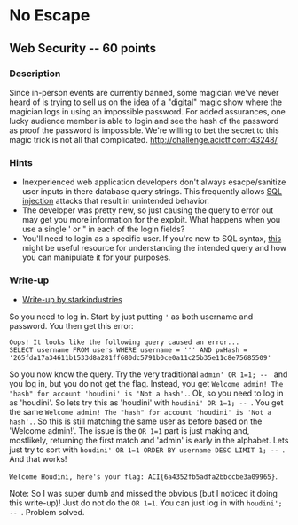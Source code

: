 # No Escape

## Web Security -- 60 points

### Description

Since in-person events are currently banned, some magician we've never heard of is trying to sell us on the idea of a "digital" magic show where the magician logs in using an impossible password. For added assurances, one lucky audience member is able to login and see the hash of the password as proof the password is impossible. We're willing to bet the secret to this magic trick is not all that complicated. http://challenge.acictf.com:43248/

### Hints

* Inexperienced web application developers don't always esacpe/sanitize user inputs in there database query strings. This frequently allows [SQL injection](https://en.wikipedia.org/wiki/SQL_injection) attacks that result in unintended behavior.
* The developer was pretty new, so just causing the query to error out may get you more information for the exploit. What happens when you use a single ' or " in each of the login fields?
* You'll need to login as a specific user. If you're new to SQL syntax, [this](https://www.w3schools.com/sql/sql_where.asp) might be useful resource for understanding the intended query and how you can manipulate it for your purposes.


### Write-up

- [Write-up by starkindustries](https://github.com/starkindustries/CyberStakes2020#no-escape---points-60)

So you need to log in. Start by just putting `'` as both username and password. You then get this error:

```
Oops! It looks like the following query caused an error...
SELECT username FROM users WHERE username = ''' AND pwHash = '265fda17a34611b1533d8a281ff680dc5791b0ce0a11c25b35e11c8e75685509'
```

So you now know the query. Try the very traditional `admin' OR 1=1; -- ` and you log in, but you do not get the flag. Instead, you get `Welcome admin! The "hash" for account 'houdini' is 'Not a hash'.`. Ok, so you need to log in as 'houdini'. So lets try this as 'houdini' with `houdini' OR 1=1; -- `. You get the same `Welcome admin! The "hash" for account 'houdini' is 'Not a hash'.`. So this is still matching the same user as before based on the 'Welcome admin!'. The issue is the `OR 1=1` part is just making and, mostlikely, returning the first match and 'admin' is early in the alphabet. Lets just try to sort with `houdini' OR 1=1 ORDER BY username DESC LIMIT 1; -- `. And that works!

`Welcome Houdini, here's your flag: ACI{6a4352fb5adfa2bbccbe3a09965}`.

Note:
So I was super dumb and missed the obvious (but I noticed it doing this write-up)! Just do not do the `OR 1=1`. You can just log in with `houdini'; -- `. Problem solved.
